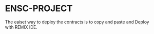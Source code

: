 # ENSC-PROJECT

The eaiset way to deploy the contracts is to copy and paste and Deploy with REMIX IDE.
